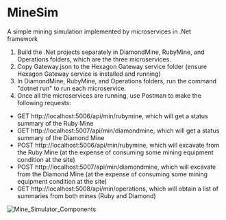 # MineSim

A simple mining simulation implemented by microservices in .Net framework

1) Build the .Net projects separately in DiamondMine, RubyMine, and Operations folders, which are the three microservices.
2) Copy Gateway.json to the Hexagon Gateway service folder (ensure Hexagon Gateway service is installed and running)
3) In DiamondMine, RubyMine, and Operations folders, run the command "dotnet run" to run each microservice.
4) Once all the microservices are running, use Postman to make the following requests:
* GET http://localhost:5006/api/min/rubymine, which will get a status summary of the Ruby Mine
* GET http://localhost:5007/api/min/diamondmine, which will get a status summary of the Diamond Mine
* POST http://localhost:5006/api/min/rubymine, which will excavate from the Ruby Mine (at the expense of consuming some mining equipment condition at the site)
* POST http://localhost:5007/api/min/diamondmine, which will excavate from the Diamond Mine (at the expense of consuming some mining equipment condition at the site)
* GET http://localhost:5008/api/min/operations, which will obtain a list of summaries from both mines (Ruby and Diamond)

![Mine_Simulator_Components](https://user-images.githubusercontent.com/15134624/211642477-bc7fc240-7813-4567-b233-0271bec68f5a.png)
